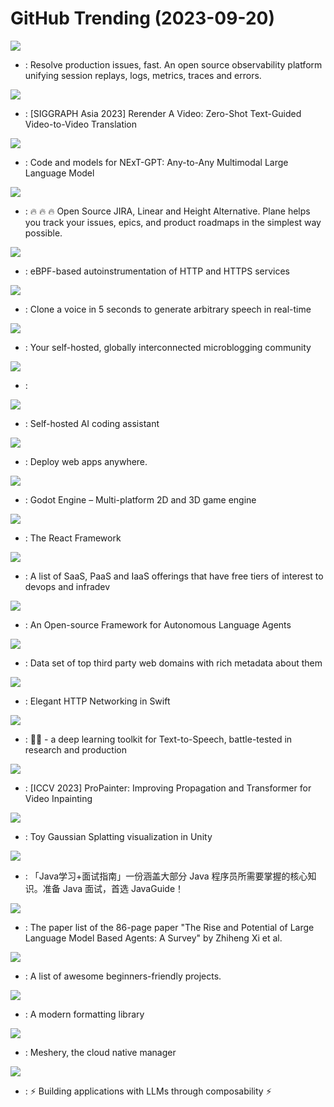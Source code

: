 # GitHub Trending (2023-09-20)

![](https://img.shields.io/badge/TypeScript-New%20573-green?style=flat-square&logo=appveyor)
- [](https://github.comundefined): Resolve production issues, fast. An open source observability platform unifying session replays, logs, metrics, traces and errors.

![](https://img.shields.io/badge/Jupyter%20Notebook-New%20740-green?style=flat-square&logo=appveyor)
- [](https://github.comundefined): [SIGGRAPH Asia 2023] Rerender A Video: Zero-Shot Text-Guided Video-to-Video Translation

![](https://img.shields.io/badge/Python-New%20317-green?style=flat-square&logo=appveyor)
- [](https://github.comundefined): Code and models for NExT-GPT: Any-to-Any Multimodal Large Language Model

![](https://img.shields.io/badge/TypeScript-New%20398-green?style=flat-square&logo=appveyor)
- [](https://github.comundefined): 🔥 🔥 🔥 Open Source JIRA, Linear and Height Alternative. Plane helps you track your issues, epics, and product roadmaps in the simplest way possible.

![](https://img.shields.io/badge/C-New%2097-green?style=flat-square&logo=appveyor)
- [](https://github.comundefined): eBPF-based autoinstrumentation of HTTP and HTTPS services

![](https://img.shields.io/badge/Python-New%20182-green?style=flat-square&logo=appveyor)
- [](https://github.comundefined): Clone a voice in 5 seconds to generate arbitrary speech in real-time

![](https://img.shields.io/badge/Ruby-New%2017-green?style=flat-square&logo=appveyor)
- [](https://github.comundefined): Your self-hosted, globally interconnected microblogging community

![](https://img.shields.io/badge/TypeScript-New%2029-green?style=flat-square&logo=appveyor)
- [](https://github.comundefined): 

![](https://img.shields.io/badge/TypeScript-New%20327-green?style=flat-square&logo=appveyor)
- [](https://github.comundefined): Self-hosted AI coding assistant

![](https://img.shields.io/badge/Ruby-New%20199-green?style=flat-square&logo=appveyor)
- [](https://github.comundefined): Deploy web apps anywhere.

![](https://img.shields.io/badge/C%2B%2B-New%20468-green?style=flat-square&logo=appveyor)
- [](https://github.comundefined): Godot Engine – Multi-platform 2D and 3D game engine

![](https://img.shields.io/badge/JavaScript-New%20116-green?style=flat-square&logo=appveyor)
- [](https://github.comundefined): The React Framework

![](https://img.shields.io/badge/HTML-New%20299-green?style=flat-square&logo=appveyor)
- [](https://github.comundefined): A list of SaaS, PaaS and IaaS offerings that have free tiers of interest to devops and infradev

![](https://img.shields.io/badge/Python-New%20343-green?style=flat-square&logo=appveyor)
- [](https://github.comundefined): An Open-source Framework for Autonomous Language Agents

![](https://img.shields.io/badge/JavaScript-New%2068-green?style=flat-square&logo=appveyor)
- [](https://github.comundefined): Data set of top third party web domains with rich metadata about them

![](https://img.shields.io/badge/Swift-New%2012-green?style=flat-square&logo=appveyor)
- [](https://github.comundefined): Elegant HTTP Networking in Swift

![](https://img.shields.io/badge/Python-New%20977-green?style=flat-square&logo=appveyor)
- [](https://github.comundefined): 🐸💬 - a deep learning toolkit for Text-to-Speech, battle-tested in research and production

![](https://img.shields.io/badge/Python-New%20155-green?style=flat-square&logo=appveyor)
- [](https://github.comundefined): [ICCV 2023] ProPainter: Improving Propagation and Transformer for Video Inpainting

![](https://img.shields.io/badge/C%23-New%2035-green?style=flat-square&logo=appveyor)
- [](https://github.comundefined): Toy Gaussian Splatting visualization in Unity

![](https://img.shields.io/badge/Java-New%2045-green?style=flat-square&logo=appveyor)
- [](https://github.comundefined): 「Java学习+面试指南」一份涵盖大部分 Java 程序员所需要掌握的核心知识。准备 Java 面试，首选 JavaGuide！

![](https://img.shields.io/badge/none-New%20272-green?style=flat-square&logo=appveyor)
- [](https://github.comundefined): The paper list of the 86-page paper "The Rise and Potential of Large Language Model Based Agents: A Survey" by Zhiheng Xi et al.

![](https://img.shields.io/badge/none-New%2055-green?style=flat-square&logo=appveyor)
- [](https://github.comundefined): A list of awesome beginners-friendly projects.

![](https://img.shields.io/badge/C%2B%2B-New%2024-green?style=flat-square&logo=appveyor)
- [](https://github.comundefined): A modern formatting library

![](https://img.shields.io/badge/Go-New%20172-green?style=flat-square&logo=appveyor)
- [](https://github.comundefined): Meshery, the cloud native manager

![](https://img.shields.io/badge/Python-New%20134-green?style=flat-square&logo=appveyor)
- [](https://github.comundefined): ⚡ Building applications with LLMs through composability ⚡

